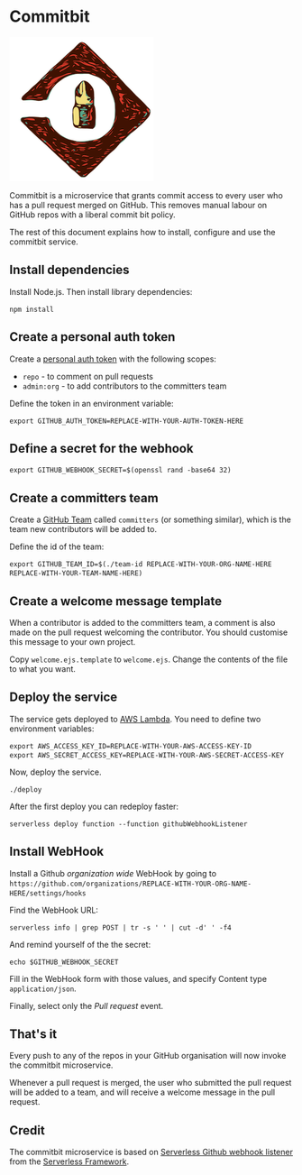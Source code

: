 # Commitbit

![commitbit](commitbit.png)

Commitbit is a microservice that grants commit access to every user who has a
pull request merged on GitHub. This removes manual labour on GitHub repos with
a liberal commit bit policy.

The rest of this document explains how to install, configure and use the commitbit
service.

## Install dependencies

Install Node.js. Then install library dependencies:

    npm install

## Create a personal auth token

Create a [personal auth token](https://github.com/settings/tokens) with the
following scopes:

* `repo` - to comment on pull requests
* `admin:org` - to add contributors to the committers team

Define the token in an environment variable:

    export GITHUB_AUTH_TOKEN=REPLACE-WITH-YOUR-AUTH-TOKEN-HERE

## Define a secret for the webhook

    export GITHUB_WEBHOOK_SECRET=$(openssl rand -base64 32)

## Create a committers team

Create a [GitHub Team](https://help.github.com/articles/organizing-members-into-teams/)
called `committers` (or something similar), which is the team new contributors will
be added to.

Define the id of the team:

    export GITHUB_TEAM_ID=$(./team-id REPLACE-WITH-YOUR-ORG-NAME-HERE REPLACE-WITH-YOUR-TEAM-NAME-HERE)

## Create a welcome message template

When a contributor is added to the committers team, a comment is also made on the
pull request welcoming the contributor. You should customise this message to your
own project.

Copy `welcome.ejs.template` to `welcome.ejs`. Change the contents of the file to
what you want.

## Deploy the service

The service gets deployed to [AWS Lambda](https://aws.amazon.com/lambda).
You need to define two environment variables:

    export AWS_ACCESS_KEY_ID=REPLACE-WITH-YOUR-AWS-ACCESS-KEY-ID
    export AWS_SECRET_ACCESS_KEY=REPLACE-WITH-YOUR-AWS-SECRET-ACCESS-KEY

Now, deploy the service.

    ./deploy

After the first deploy you can redeploy faster:

    serverless deploy function --function githubWebhookListener

## Install WebHook

Install a Github *organization wide* WebHook by going to `https://github.com/organizations/REPLACE-WITH-YOUR-ORG-NAME-HERE/settings/hooks`

Find the WebHook URL:

    serverless info | grep POST | tr -s ' ' | cut -d' ' -f4

And remind yourself of the the secret:

    echo $GITHUB_WEBHOOK_SECRET

Fill in the WebHook form with those values, and specify Content type `application/json`.

Finally, select only the *Pull request* event.

## That's it

Every push to any of the repos in your GitHub organisation will now invoke the
commitbit microservice.

Whenever a pull request is merged, the user who submitted the pull request will
be added to a team, and will receive a welcome message in the pull request.
## Credit

The commitbit microservice is based on [Serverless Github webhook listener](https://github.com/serverless/examples/tree/master/aws-node-github-webhook-listener)
from the [Serverless Framework](https://serverless.com/).
